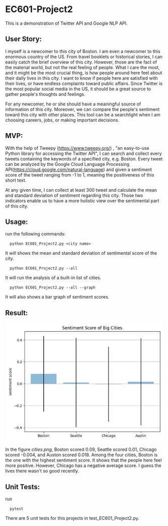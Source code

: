 # EC601-Project2
This is a demonstration of Twitter API and Google NLP API. 

## User Story:

I myself is a newcomer to this city of Boston. I am even a newcomer to this enormous country of the US. From travel booklets or historical stories, I can easily catch the brief overview of this city. However, those are the fact of the material world, but not the real feeling of people. What I care the most, and it might be the most crucial thing, is how people around here feel about their daily lives in this city. I want to know if people here are satisfied with their lives, or have endless complaints toward public affairs. Since Twitter is the most popular social media in the US, it should be a great source to gather people's thoughts and feelings. 

For any newcomer, he or she should have a meaningful source of information of this city. Moreover, we can compare the people's sentiment toward this city with other places. This tool can be a searchlight when I am choosing careers, jobs, or making important decisions. 


## MVP:

With the help of Tweepy (https://www.tweepy.org/) , "an easy-to-use Python library for accessing the Twitter API", I can search and collect every tweets containing the keywords of a specified city, e.g. Boston. Every tweet can be analyzed by the Google Cloud Language Processing API(https://cloud.google.com/natural-language) and given a sentiment score of the tweet ranging from -1 to 1, meaning the positiveness of this short text.

At any given time, I can collect at least 300 tweet and calculate the mean and standard deviation of sentiment regarding this city. Those two indicators enable us to have a more holistic view over the sentimental part of this city.

## Usage:


run the following commands:
```
  python EC601_Project2.py <city name>
```
  It will shows the mean and standard deviation of sentimental score of the city.
``` 
  python EC601_Project2.py --all
```
  It will run the analysis of a built-in list of cities.
```
  python EC601_Project2.py --all --graph
```
  It will also shows a bar graph of sentiment scores.
  
## Result:
![cities score](https://github.com/sunarmed/EC601-Project2/blob/main/cities.png)

In the figure *cities.png*, Boston scored 0.09, Seattle scored 0.01, Chicago scored -0.004, and Auston scored 0.018.
  Among the four cities, Boston is the one with the highest sentiment score. It shows that the people here feel more positive. However, Chicago has a negative average score. I guess the lives there wasn't so good recently.  

## Unit Tests:
run 
```
  pytest
```
There are 5 unit tests for this projects in test_EC601_Project2.py. 

